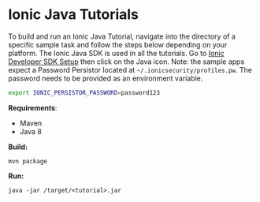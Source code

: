 # Ionic Java Tutorials

To build and run an Ionic Java Tutorial, navigate into the directory of a specific sample task and follow the steps below depending on your platform.
The Ionic Java SDK is used in all the tutorials.  Go to [Ionic Developer SDK Setup](https://dev.ionic.com/getting-started/sdk-setup) then click on the Java icon.
Note: the sample apps expect a Password Persistor located at `~/.ionicsecurity/profiles.pw`. The password needs to be provided as an environment variable.

```bash
export IONIC_PERSISTOR_PASSWORD=password123
```

**Requirements**:
- Maven
- Java 8

**Build:**
```
mvn package
```

**Run:**
```
java -jar /target/<tutorial>.jar
```
  
